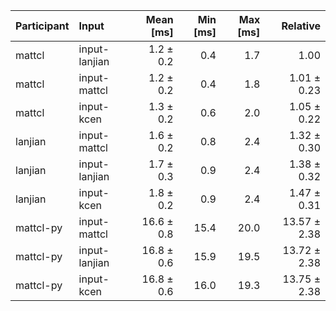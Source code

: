 | Participant | Input | Mean [ms] | Min [ms] | Max [ms] | Relative |
|:---|:---|---:|---:|---:|---:|
| mattcl | input-lanjian | 1.2 ± 0.2 | 0.4 | 1.7 | 1.00 |
| mattcl | input-mattcl | 1.2 ± 0.2 | 0.4 | 1.8 | 1.01 ± 0.23 |
| mattcl | input-kcen | 1.3 ± 0.2 | 0.6 | 2.0 | 1.05 ± 0.22 |
| lanjian | input-mattcl | 1.6 ± 0.2 | 0.8 | 2.4 | 1.32 ± 0.30 |
| lanjian | input-lanjian | 1.7 ± 0.3 | 0.9 | 2.4 | 1.38 ± 0.32 |
| lanjian | input-kcen | 1.8 ± 0.2 | 0.9 | 2.4 | 1.47 ± 0.31 |
| mattcl-py | input-mattcl | 16.6 ± 0.8 | 15.4 | 20.0 | 13.57 ± 2.38 |
| mattcl-py | input-lanjian | 16.8 ± 0.6 | 15.9 | 19.5 | 13.72 ± 2.38 |
| mattcl-py | input-kcen | 16.8 ± 0.6 | 16.0 | 19.3 | 13.75 ± 2.38 |
